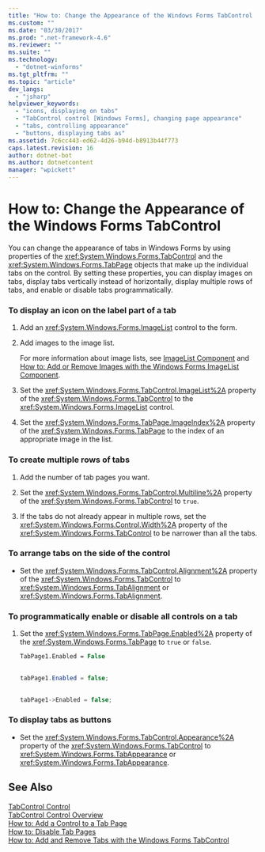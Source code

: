```yaml
---
title: "How to: Change the Appearance of the Windows Forms TabControl | Microsoft Docs"
ms.custom: ""
ms.date: "03/30/2017"
ms.prod: ".net-framework-4.6"
ms.reviewer: ""
ms.suite: ""
ms.technology: 
  - "dotnet-winforms"
ms.tgt_pltfrm: ""
ms.topic: "article"
dev_langs: 
  - "jsharp"
helpviewer_keywords: 
  - "icons, displaying on tabs"
  - "TabControl control [Windows Forms], changing page appearance"
  - "tabs, controlling appearance"
  - "buttons, displaying tabs as"
ms.assetid: 7c6cc443-ed62-4d26-b94d-b8913b44f773
caps.latest.revision: 16
author: dotnet-bot
ms.author: dotnetcontent
manager: "wpickett"
---
```

# How to: Change the Appearance of the Windows Forms TabControl
You can change the appearance of tabs in Windows Forms by using properties of the <xref:System.Windows.Forms.TabControl> and the <xref:System.Windows.Forms.TabPage> objects that make up the individual tabs on the control. By setting these properties, you can display images on tabs, display tabs vertically instead of horizontally, display multiple rows of tabs, and enable or disable tabs programmatically.  
  
### To display an icon on the label part of a tab  
  
1.  Add an <xref:System.Windows.Forms.ImageList> control to the form.  
  
2.  Add images to the image list.  
  
     For more information about image lists, see [ImageList Component](../../../../docs/framework/winforms/controls/imagelist-component-windows-forms.md) and [How to: Add or Remove Images with the Windows Forms ImageList Component](../../../../docs/framework/winforms/controls/how-to-add-or-remove-images-with-the-windows-forms-imagelist-component.md).  
  
3.  Set the <xref:System.Windows.Forms.TabControl.ImageList%2A> property of the <xref:System.Windows.Forms.TabControl> to the <xref:System.Windows.Forms.ImageList> control.  
  
4.  Set the <xref:System.Windows.Forms.TabPage.ImageIndex%2A> property of the <xref:System.Windows.Forms.TabPage> to the index of an appropriate image in the list.  
  
### To create multiple rows of tabs  
  
1.  Add the number of tab pages you want.  
  
2.  Set the <xref:System.Windows.Forms.TabControl.Multiline%2A> property of the <xref:System.Windows.Forms.TabControl> to `true`.  
  
3.  If the tabs do not already appear in multiple rows, set the <xref:System.Windows.Forms.Control.Width%2A> property of the <xref:System.Windows.Forms.TabControl> to be narrower than all the tabs.  
  
### To arrange tabs on the side of the control  
  
-   Set the <xref:System.Windows.Forms.TabControl.Alignment%2A> property of the <xref:System.Windows.Forms.TabControl> to <xref:System.Windows.Forms.TabAlignment> or <xref:System.Windows.Forms.TabAlignment>.  
  
### To programmatically enable or disable all controls on a tab  
  
1.  Set the <xref:System.Windows.Forms.TabPage.Enabled%2A> property of the <xref:System.Windows.Forms.TabPage> to `true` or `false`.  
  
    ```vb  
    TabPage1.Enabled = False  
  
    ```  
  
    ```csharp  
    tabPage1.Enabled = false;  
  
    ```  
  
    ```cpp  
    tabPage1->Enabled = false;  
    ```  
  
### To display tabs as buttons  
  
-   Set the <xref:System.Windows.Forms.TabControl.Appearance%2A> property of the <xref:System.Windows.Forms.TabControl> to <xref:System.Windows.Forms.TabAppearance> or <xref:System.Windows.Forms.TabAppearance>.  
  
## See Also  
 [TabControl Control](../../../../docs/framework/winforms/controls/tabcontrol-control-windows-forms.md)   
 [TabControl Control Overview](../../../../docs/framework/winforms/controls/tabcontrol-control-overview-windows-forms.md)   
 [How to: Add a Control to a Tab Page](../../../../docs/framework/winforms/controls/how-to-add-a-control-to-a-tab-page.md)   
 [How to: Disable Tab Pages](../../../../docs/framework/winforms/controls/how-to-disable-tab-pages.md)   
 [How to: Add and Remove Tabs with the Windows Forms TabControl](../../../../docs/framework/winforms/controls/how-to-add-and-remove-tabs-with-the-windows-forms-tabcontrol.md)